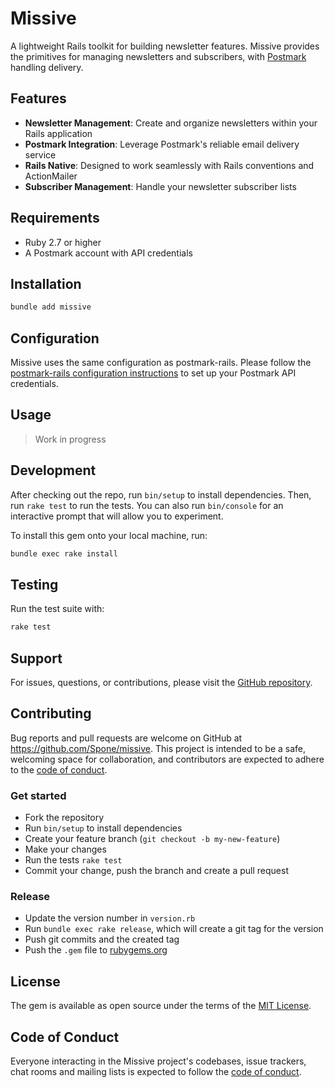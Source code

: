 # Missive

A lightweight Rails toolkit for building newsletter features. Missive provides the primitives for managing newsletters and subscribers, with [Postmark](https://postmarkapp.com/) handling delivery.

## Features

- **Newsletter Management**: Create and organize newsletters within your Rails application
- **Postmark Integration**: Leverage Postmark's reliable email delivery service
- **Rails Native**: Designed to work seamlessly with Rails conventions and ActionMailer
- **Subscriber Management**: Handle your newsletter subscriber lists

## Requirements

- Ruby 2.7 or higher
- A Postmark account with API credentials

## Installation

```bash
bundle add missive
```

## Configuration

Missive uses the same configuration as postmark-rails. Please follow the [postmark-rails configuration instructions](https://github.com/ActiveCampaign/postmark-rails?tab=readme-ov-file#installation) to set up your Postmark API credentials.

## Usage

> Work in progress

## Development

After checking out the repo, run `bin/setup` to install dependencies. Then, run `rake test` to run the tests. You can also run `bin/console` for an interactive prompt that will allow you to experiment.

To install this gem onto your local machine, run:

```bash
bundle exec rake install
```

## Testing

Run the test suite with:

```bash
rake test
```

## Support

For issues, questions, or contributions, please visit the [GitHub repository](https://github.com/Spone/missive).

## Contributing

Bug reports and pull requests are welcome on GitHub at https://github.com/Spone/missive. This project is intended to be a safe, welcoming space for collaboration, and contributors are expected to adhere to the [code of conduct](https://github.com/Spone/missive/blob/main/CODE_OF_CONDUCT.md).

### Get started

- Fork the repository
- Run `bin/setup` to install dependencies
- Create your feature branch (`git checkout -b my-new-feature`)
- Make your changes
- Run the tests `rake test`
- Commit your change, push the branch and create a pull request

### Release

- Update the version number in `version.rb`
- Run `bundle exec rake release`, which will create a git tag for the version
- Push git commits and the created tag
- Push the `.gem` file to [rubygems.org](https://rubygems.org)

## License

The gem is available as open source under the terms of the [MIT License](https://opensource.org/licenses/MIT).

## Code of Conduct

Everyone interacting in the Missive project's codebases, issue trackers, chat rooms and mailing lists is expected to follow the [code of conduct](https://github.com/Spone/missive/blob/main/CODE_OF_CONDUCT.md).
